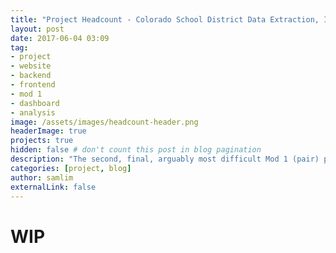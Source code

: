 ```yaml
---
title: "Project Headcount - Colorado School District Data Extraction, Import, and Analysis"
layout: post
date: 2017-06-04 03:09
tag:
- project
- website
- backend
- frontend
- mod 1
- dashboard
- analysis
image: /assets/images/headcount-header.png
headerImage: true
projects: true
hidden: false # don't count this post in blog pagination
description: "The second, final, arguably most difficult Mod 1 (pair) project I've faced thus far."
categories: [project, blog]
author: samlim
externalLink: false
---
```


# WIP